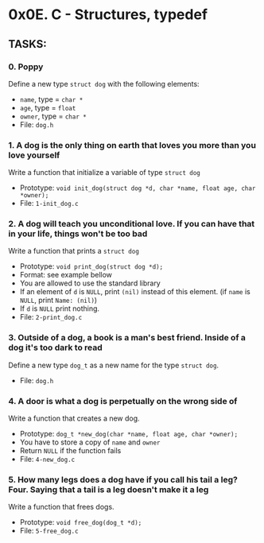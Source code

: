 # 0x0E. C - Structures, typedef

## TASKS:

### 0. Poppy
Define a new type  `struct dog`  with the following elements:
-   `name`, type =  `char *`
-   `age`, type =  `float`
-   `owner`, type =  `char *`
-   File:  `dog.h`

### 1. A dog is the only thing on earth that loves you more than you love yourself
Write a function that initialize a variable of type  `struct dog`
-   Prototype:  `void init_dog(struct dog *d, char *name, float age, char *owner);`
-   File:  `1-init_dog.c`

### 2. A dog will teach you unconditional love. If you can have that in your life, things won't be too bad
Write a function that prints a  `struct dog`
-   Prototype:  `void print_dog(struct dog *d);`
-   Format: see example bellow
-   You are allowed to use the standard library
-   If an element of  `d`  is  `NULL`, print  `(nil)`  instead of this element. (if  `name`  is  `NULL`, print  `Name: (nil)`)
-   If  `d`  is  `NULL`  print nothing.
-   File:  `2-print_dog.c`

### 3. Outside of a dog, a book is a man's best friend. Inside of a dog it's too dark to read
Define a new type `dog_t` as a new name for the type `struct dog`.
-   File:  `dog.h`

### 4. A door is what a dog is perpetually on the wrong side of
Write a function that creates a new dog.
-   Prototype:  `dog_t *new_dog(char *name, float age, char *owner);`
-   You have to store a copy of  `name`  and  `owner`
-   Return  `NULL`  if the function fails
-   File:  `4-new_dog.c`

### 5. How many legs does a dog have if you call his tail a leg? Four. Saying that a tail is a leg doesn't make it a leg
Write a function that frees dogs.
-   Prototype:  `void free_dog(dog_t *d);`
-   File:  `5-free_dog.c`
